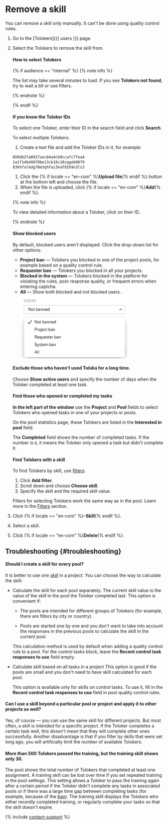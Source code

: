 # Remove a skill

You can remove a skill only manually. It can't be done using quality control rules.

1. Go to the [Tolokers]({{ users }}) page.
1. Select the Tolokers to remove the skill from.

    #### How to select Tolokers
    {% if audience == "internal" %}
    {% note info %}

    The list may take several minutes to load. If you see **Tolokers not found**, try to wait a bit or use filters.

    {% endnote %}

    {% endif %}
    #### If you know the Toloker IDs

    To select one Toloker, enter their ID in the search field and click **Search**.

    To select multiple Tolokers:
    1. Create a text file and add the Toloker IDs in it, for example:
    ```
    059db2fa0927xec84a4cb9ccafc77ea4
    1a1f14bd48f0be13cb10c18sqgeb0679
    83khfalkdg78m3qhfai3kaf91h9n3ls3
    ```

    1. Click the {% if locale == "en-com" %}**Upload file**{% endif %} button at the bottom left and choose the file.
    1. When the file is uploaded, click {% if locale == "en-com" %}**Add**{% endif %}.

    {% note info %}

    To view detailed information about a Toloker, click on their ID.

    {% endnote %}

    #### Show blocked users

    By default, blocked users aren't displayed. Click the drop-down list for other options:
    - **Project ban** — Tolokers you blocked in one of the project pools, for example based on a quality control rule.
    - **Requester ban** — Tolokers you blocked in all your projects.
    - **Blocked in the system** — Tolokers blocked in the platform for violating the rules, poor response quality, or frequent errors when entering captcha.
    - **All** — Show both blocked and not blocked users.
    ![](../_images/other/users-ban-filter.png)
    #### Exclude those who haven't used Toloka for a long time.
    Choose **Show active users** and specify the number of days when the Toloker completed at least one task.
    #### Find those who opened or completed my tasks

    **In the left part of the window** use the **Project** and **Pool** fields to select Tolokers who opened tasks in one of your projects or pools.

    On the pool statistics page, these Tolokers are listed in the **Interested in pool** field.

    The **Completed** field shows the number of completed tasks. If the number is `0`, it means the Toloker only opened a task but didn't complete it.

    #### Find Tolokers with a skill

    To find Tolokers by skill, use [filters](../../glossary.md#filtering-ru):

    1. Click **Add filter**.
    1. Scroll down and choose **Choose skill**.
    1. Specify the skill and the required skill value.

    Filters for selecting Tolokers work the same way as in the pool. Learn more in the [Filters](filters.md) section.

1. Click {% if locale == "en-com" %}**-Skill**{% endif %}.
1. Select a skill.
1. Click {% if locale == "en-com" %}**Delete**{% endif %}.


## Troubleshooting {#troubleshooting}

#### Should I create a skill for every pool?

It is better to use one [skill](../../glossary.md#skill-ru) in a project. You can choose the way to calculate the skill:

- Calculate the skill for each pool separately. The current skill value is the value of the skill in the pool the Toloker completed last. This option is convenient if:

    - The pools are intended for different groups of Tolokers (for example, there are filters by city or country).

    - Pools are started one by one and you don't want to take into account the responses in the previous pools to calculate the skill in the current pool.

    This calculation method is used by default when adding a quality control rule to a pool. For the control tasks block, leave the **Recent control task responses to use** field empty.

- Calculate skill based on all tasks in a project This option is good if the pools are small and you don't need to have skill calculated for each pool.

    This option is available only for skills on control tasks. To use it, fill in the **Recent control task responses to use** field in pool quality control rules.


#### Can I use a skill beyond a particular pool or project and apply it to other projects as well?

Yes, of course — you can use the same skill for different projects. But most often, a skill is intended for a specific project. If the Toloker completes a certain task well, this doesn't mean that they will complete other ones successfully. Another disadvantage is that if you filter by skills that were set long ago, you will artificially limit the number of available Tolokers.

#### More than 500 Tolokers passed the training, but the training skill shows only 30.

The pool shows the total number of Tolokers that completed at least one assignment. A training skill can be lost over time if you set repeated training in the pool settings. This setting allows a Toloker to pass the training again after a certain period if the Toloker didn't complete any tasks in associated pools or if there was a large time gap between completing tasks (for example, because of the [ban](../../glossary.md#banned-worker-ru)). The training skill displays the Tolokers who either recently completed training, or regularly complete your tasks so that the skill doesn't expire.


{% include [contact-support](../_includes/contact-support-help.md) %}
